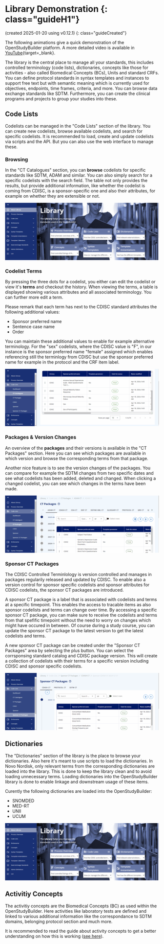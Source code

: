# Library Demonstration {: class="guideH1"}

(created 2025-01-20 using v0.12.1) 
{: class="guideCreated"}

The following animations give a quick demonstration of the OpenStudyBuilder platform. A more detailed video is available in [YouTube](https://www.youtube.com/watch?v=dL5CY0BwfEs){target=_blank}.

The library is the central place to manage all your standards, this includes controlled terminology (code lists), dictionaries, concepts like those for activities - also called Biomedical Concepts (BCs), Units and standard CRFs. You can define protocol standards in syntax templates and instances to support free text but with semantic meaning which is currently used for objectives, endpoints, time frames, criteria, and more. You can browse data exchange standards like SDTM. Furthermore, you can create the clinical programs and projects to group your studies into these.

## Code Lists

Codelists can be managed in the "Code Lists" section of the library. You can create new codelists, browse available codelists, and search for specific codelists. It is recommended to load, create and update codelists via scripts and the API. But you can also use the web interface to manage these.

### Browsing

In the "CT Catalogues" section, you can **browse** codelists for specific standards like SDTM, ADAM and similar. You can also simply search for a specific codelists with the search field. The table not only provides the results, but provide additional information, like whether the codelist is coming from CDISC, is a sponsor-specific one and also their attributes, for example on whether they are extensible or not.

![Animation - browse available codelists](./img/demo/info_demo_lib_01_codelists.gif)

### Codelist Terms

By pressing the three dots for a codelist, you either can edit the codelist or view it's **terms** and checkout the history. When viewing the terms, a table is displayed showing various attributes and all associated terminology. You can further more edit a term. 

Please remark that each term has next to the CDISC standard attributes the following additional values:

- Sponsor preferred name
- Sentence case name
- Order

You can maintain these additional values to enable for example alternative terminology. For the "sex" codelists, where the CDISC value is "F", in our instance is the sponsor preferred name "female" assigned which enables referencing still the terminlogy from CDISC but use the sponsor preferred name for example in the protocol and the CRF item label.

![Animation - browse available codelists](./img/demo/info_demo_lib_02_codelists.gif)

### Packages & Version Changes

An overview of the **packages** and their versions is available in the "CT Packages" section. Here you can see which packages are available in which version and browse the corresponding terms from that package. 

Another nice feature is to see the version changes of the packages. You can compare for example the SDTM changes from two specific dates and see what codelists has been added, deleted and changed. When clicking a changed codelist, you can see which changes in the terms have been made.

![Animation - browse available codelists](./img/demo/info_demo_lib_03_codelists.gif)

### Sponsor CT Packages

The CDISC Controlled Terminlology is version controlled and manages in packages regularily released and updated by CDISC. To enable also a version control for sponsor specific codelists and sponsor attributes for CDISC codelists, the sponsor CT packages are introduced. 

A sponsor CT package is a label that is associated with codelists and terms at a specific timepoint. This enables the access to tracable items as also sponsor codelists and terms can change over time. By accessing a specific sponsor CT package, you can make sure to receive the codelists and terms from that spefific timepoint without the need to worry on changes which might have occured in between. Of course during a study course, you can update the sponsor CT package to the latest version to get the latest codelists and terms.

A new sponsor CT package can be created under the "Sponsor CT Packages" area by selecting the plus button. You can select the corrsponsing standard catalog and CDISC package version. This will create a collection of codelists with their terms for a specific version including CDISC and sponsor specific codelists.

![Animation - browse available codelists](./img/demo/info_demo_lib_04_codelists.gif)

## Dictionaries

The "Dictionaries" section of the library is the place to browse your dictionaries. Also here it's meant to use scripts to load the dictionaries. In Novo Nordisk, only relevant terms from the corresponding dictionaries are loaded into the library. This is done to keep the library clean and to avoid loading unnecessary terms. Loading dictionaries into the OpenStudyBuilder library is done to enable linkage and downstream usage of these items.

Curently the following dictionaries are loaded into the OpenStudyBuilder:

- SNOMDED
- MED-RT
- UNII
- UCUM

![Animation - browse available codelists](./img/demo/info_demo_lib_10_dictionaries.gif)

## Activitiy Concepts

The activitiy concepts are the Biomedical Concepts (BC) as used within the OpenStudyBuilder. Here activities like laboratory tests are defined and linked to various additional information like the correspondance to SDTM domains, belonging protocol section and much more.

It is recommended to read the guide about activity concepts to get a better understanding on how this is working ([see here](./guide_activity_concept.md)).


